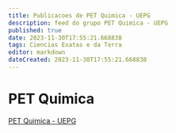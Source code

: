 ```yaml
---
title: Publicacoes de PET Quimica - UEPG
description: feed do grupo PET Quimica - UEPG
published: true
date: 2023-11-30T17:55:21.668838
tags: Ciencias Exatas e da Terra
editor: markdown
dateCreated: 2023-11-30T17:55:21.668838
---
```


# PET Quimica
[PET Quimica - UEPG](/grupo/211PETQuimicaUEPG.md)